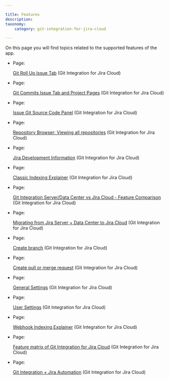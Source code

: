 ```yaml
---

title: Features
description:
taxonomy:
    category: git-integration-for-jira-cloud

---
```

On this page you will find topics related to the supported features of the app.

*   Page:

    [Git Roll Up Issue Tab](/wiki/spaces/GITCLOUD/pages/138510337/Git+Roll+Up+Issue+Tab) (Git Integration for Jira Cloud)

*   Page:

    [Git Commits Issue Tab and Project Pages](/wiki/spaces/GITCLOUD/pages/138346498/Git+Commits+Issue+Tab+and+Project+Pages) (Git Integration for Jira Cloud)

*   Page:

    [Issue Git Source Code Panel](/wiki/spaces/GITCLOUD/pages/138346503/Issue+Git+Source+Code+Panel) (Git Integration for Jira Cloud)

*   Page:

    [Repository Browser: Viewing all repositories](/wiki/spaces/GITCLOUD/pages/138706958/Repository+Browser%3A+Viewing+all+repositories) (Git Integration for Jira Cloud)

*   Page:

    [Jira Development Information](/wiki/spaces/GITCLOUD/pages/138772493/Jira+Development+Information) (Git Integration for Jira Cloud)

*   Page:

    [Classic Indexing Explainer](/git-integration-for-jira-cloud/classic-indexing-explainer/) (Git Integration for Jira Cloud)

*   Page:

    [Git Integration Server/Data Center vs Jira Cloud - Feature Comparison](/wiki/spaces/GITCLOUD/pages/656244758) (Git Integration for Jira Cloud)

*   Page:

    [Migrating from Jira Server + Data Center to Jira Cloud](/wiki/spaces/GITCLOUD/pages/670138387) (Git Integration for Jira Cloud)

*   Page:

    [Create branch](/git-integration-for-jira-cloud/Create-branch) (Git Integration for Jira Cloud)

*   Page:

    [Create pull or merge request](/wiki/spaces/GITCLOUD/pages/733315235/Create+pull+or+merge+request) (Git Integration for Jira Cloud)

*   Page:

    [General Settings](/git-integration-for-jira-cloud/General-Settings) (Git Integration for Jira Cloud)

*   Page:

    [User Settings](/git-integration-for-jira-cloud/User-Settings) (Git Integration for Jira Cloud)

*   Page:

    [Webhook Indexing Explainer](/wiki/spaces/GITCLOUD/pages/1422819484/Webhook+Indexing+Explainer) (Git Integration for Jira Cloud)

*   Page:

    [Feature matrix of Git Integration for Jira Cloud](/wiki/spaces/GITCLOUD/pages/1470398499/Feature+matrix+of+Git+Integration+for+Jira+Cloud) (Git Integration for Jira Cloud)

*   Page:

    [Git Integration + Jira Automation](/wiki/spaces/GITCLOUD/pages/1698922497) (Git Integration for Jira Cloud)
